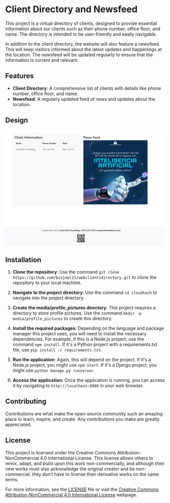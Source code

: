 # Client Directory and Newsfeed

This project is a virtual directory of clients, designed to provide essential information about our clients such as their phone number, office floor, and name. The directory is intended to be user-friendly and easily navigable.

In addition to the client directory, the website will also feature a newsfeed. This will keep visitors informed about the latest updates and happenings at the location. The newsfeed will be updated regularly to ensure that the information is current and relevant.

## Features

- **Client Directory**: A comprehensive list of clients with details like phone number, office floor, and name.
- **Newsfeed**: A regularly updated feed of news and updates about the location.

## Design
![Design](webdirectory/static/webdirectory/images/website.png)

## Installation

1. **Clone the repository**: Use the command `git clone https://github.com/biojoel21/webclientsdirectory.git` to clone the repository to your local machine.

2. **Navigate to the project directory**: Use the command `cd cloudtech` to navigate into the project directory.

3. **Create the media/profile_pictures directory**: This project requires a directory to store profile pictures. Use the command `mkdir -p media/profile_pictures` to create this directory.

4. **Install the required packages**: Depending on the language and package manager this project uses, you will need to install the necessary dependencies. For example, if this is a Node.js project, use the command `npm install`. If it's a Python project with a requirements.txt file, use `pip install -r requirements.txt`.

5. **Run the application**: Again, this will depend on the project. If it's a Node.js project, you might use `npm start`. If it's a Django project, you might use `python manage.py runserver`.

6. **Access the application**: Once the application is running, you can access it by navigating to `http://localhost:8000` in your web browser.

## Contributing

Contributions are what make the open-source community such an amazing place to learn, inspire, and create. Any contributions you make are greatly appreciated.

## License

This project is licensed under the Creative Commons Attribution-NonCommercial 4.0 International License. This license allows others to remix, adapt, and build upon this work non-commercially, and although their new works must also acknowledge the original creator and be non-commercial, they don’t have to license their derivative works on the same terms.

For more information, see the [LICENSE](https://creativecommons.org/licenses/by-nc/4.0/) file or visit the [Creative Commons Attribution-NonCommercial 4.0 International License](https://creativecommons.org/licenses/by-nc/4.0/) webpage.
